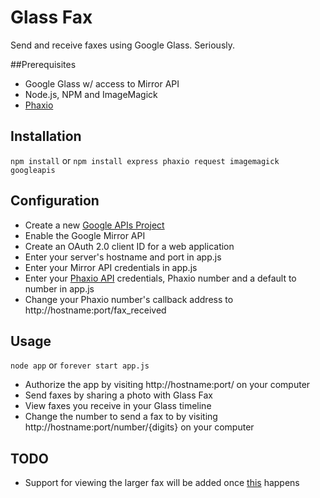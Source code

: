 # Glass Fax

Send and receive faxes using Google Glass. Seriously.

##Prerequisites

* Google Glass w/ access to Mirror API
* Node.js, NPM and ImageMagick
* [Phaxio](http://www.phaxio.com/)

## Installation

`npm install` or `npm install express phaxio request imagemagick googleapis`

## Configuration

* Create a new [Google APIs Project](https://code.google.com/apis/console)
* Enable the Google Mirror API
* Create an OAuth 2.0 client ID for a web application
* Enter your server's hostname and port in app.js
* Enter your Mirror API credentials in app.js
* Enter your [Phaxio API](https://www.phaxio.com/apiSettings) credentials, Phaxio number and a default to number in app.js
* Change your Phaxio number's callback address to http://hostname:port/fax_received

## Usage

`node app` or `forever start app.js`

* Authorize the app by visiting http://hostname:port/ on your computer
* Send faxes by sharing a photo with Glass Fax
* View faxes you receive in your Glass timeline
* Change the number to send a fax to by visiting http://hostname:port/number/{digits} on your computer

## TODO

* Support for viewing the larger fax will be added once [this](https://code.google.com/p/google-glass-api/issues/detail?id=137) happens
